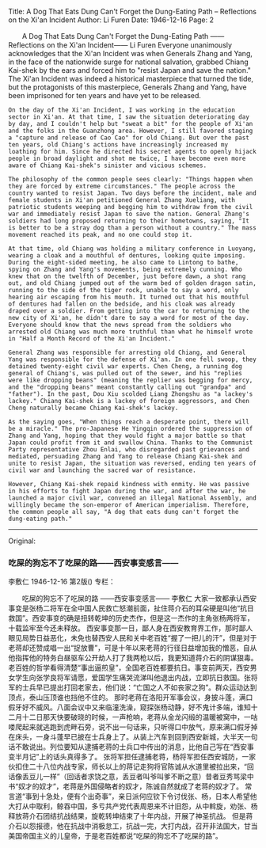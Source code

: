 Title: A Dog That Eats Dung Can't Forget the Dung-Eating Path – Reflections on the Xi'an Incident
Author: Li Furen
Date: 1946-12-16
Page: 2

　　A Dog That Eats Dung Can't Forget the Dung-Eating Path
    ——Reflections on the Xi'an Incident——
    Li Furen
    Everyone unanimously acknowledges that the Xi'an Incident was when Generals Zhang and Yang, in the face of the nationwide surge for national salvation, grabbed Chiang Kai-shek by the ears and forced him to "resist Japan and save the nation." The Xi'an Incident was indeed a historical masterpiece that turned the tide, but the protagonists of this masterpiece, Generals Zhang and Yang, have been imprisoned for ten years and have yet to be released.

    On the day of the Xi'an Incident, I was working in the education sector in Xi'an. At that time, I saw the situation deteriorating day by day, and I couldn't help but "sweat a bit" for the people of Xi'an and the folks in the Guanzhong area. However, I still favored staging a "capture and release of Cao Cao" for old Chiang. But over the past ten years, old Chiang's actions have increasingly increased my loathing for him. Since he directed his secret agents to openly hijack people in broad daylight and shot me twice, I have become even more aware of Chiang Kai-shek's sinister and vicious schemes.

    The philosophy of the common people sees clearly: "Things happen when they are forced by extreme circumstances." The people across the country wanted to resist Japan. Two days before the incident, male and female students in Xi'an petitioned General Zhang Xueliang, with patriotic students weeping and begging him to withdraw from the civil war and immediately resist Japan to save the nation. General Zhang's soldiers had long proposed returning to their hometowns, saying, "It is better to be a stray dog than a person without a country." The mass movement reached its peak, and no one could stop it.

    At that time, old Chiang was holding a military conference in Luoyang, wearing a cloak and a mouthful of dentures, looking quite imposing. During the eight-sided meeting, he also came to Lintong to bathe, spying on Zhang and Yang's movements, being extremely cunning. Who knew that on the twelfth of December, just before dawn, a shot rang out, and old Chiang jumped out of the warm bed of golden dragon satin, running to the side of the tiger rock, unable to say a word, only hearing air escaping from his mouth. It turned out that his mouthful of dentures had fallen on the bedside, and his cloak was already draped over a soldier. From getting into the car to returning to the new city of Xi'an, he didn't dare to say a word for most of the day. Everyone should know that the news spread from the soldiers who arrested old Chiang was much more truthful than what he himself wrote in "Half a Month Record of the Xi'an Incident."

    General Zhang was responsible for arresting old Chiang, and General Yang was responsible for the defense of Xi'an. In one fell swoop, they detained twenty-eight civil war experts. Chen Cheng, a running dog general of Chiang's, was pulled out of the sewer, and his "replies were like dropping beans" (meaning the replier was begging for mercy, and the "dropping beans" meant constantly calling out "grandpa" and "father"). In the past, Dou Xiu scolded Liang Zhongshu as "a lackey's lackey." Chiang Kai-shek is a lackey of foreign aggressors, and Chen Cheng naturally became Chiang Kai-shek's lackey.

    As the saying goes, "When things reach a desperate point, there will be a miracle." The pro-Japanese He Yingqin ordered the suppression of Zhang and Yang, hoping that they would fight a major battle so that Japan could profit from it and swallow China. Thanks to the Communist Party representative Zhou Enlai, who disregarded past grievances and mediated, persuading Zhang and Yang to release Chiang Kai-shek and unite to resist Japan, the situation was reversed, ending ten years of civil war and launching the sacred war of resistance.

    However, Chiang Kai-shek repaid kindness with enmity. He was passive in his efforts to fight Japan during the war, and after the war, he launched a major civil war, convened an illegal National Assembly, and willingly became the son-emperor of American imperialism. Therefore, the common people all say, "A dog that eats dung can't forget the dung-eating path."



<hr /> 

Original: 


### 吃屎的狗忘不了吃屎的路——西安事变感言——
李敷仁
1946-12-16
第2版()
专栏：

　　吃屎的狗忘不了吃屎的路
    ——西安事变感言——
    李敷仁
    大家一致都承认西安事变是张杨二将军在全中国人民救亡怒潮前面，扯住蒋介石的耳朵硬是叫他“抗日救国”。西安事变的确是扭转乾坤的历史杰作，但是这一杰作的主角张杨两将军，十载监牢至今还未释放。
    西安事变那一日，鄙人身在西安教育界工作，那时鄙人眼见局势日益恶化，未免也替西安人民和关中老百姓“握了一把儿的汗”，但是对于老蒋却还赞成唱一出“捉放曹”，可是十年以来老蒋的行径日益增加我的憎恶，自从他指挥他的特务白昼驱车公开劫人打了我两枪以后，我更知道蒋介石的阴谋狠毒。
    老百姓的哲学看得清楚“事出逼煎皇”，全国老百姓都要抗日。事变前两天，西安男女学生向张学良将军请愿，爱国学生痛哭流涕叫他退出内战，立即抗日救国。张将军的士兵早已提出打回老家去，他们说：“亡国之人不如丧家之狗”。群众运动达到顶点，泰山压顶谁也挡他不住的。
    那时老蒋在洛阳开军事会议，身披斗蓬，满口假牙好不威风。八面会议中又来临潼洗澡，窥探张杨动静，好不鬼计多端，谁知十二月十二日那天快要破晓的时候，一声枪响，老蒋从金龙闪缎的温暖被窝中，一咕喽爬起来就逃跑到虎畔石旁，说不出一句话来，只听得口中放气，原来满口假牙掉在床头，一身斗蓬早已披在士兵身上了。从装上汽车到回到西安新城，大半天一句话不敢说出。列位要知从逮捕老蒋的士兵口中传出的消息，比他自己写在“西安事变半月记”上的话头真得多了。
    张将军担任逮捕老蒋，杨将军担任西安城防，一家伙扣住二十八位内战专家，师长以上的蒋记走狗将官陈诚从水道里被拉出来，“回话像丢豆儿一样”（回话者求饶之意，丢豆者叫爷叫爹不断之意）昔者豆秀骂梁中书“奴才的奴才”，老蒋是外国侵略者的奴才，陈诚自然就成了老蒋的奴才了。
    常言道“事到十急处，便有个出奇事”，亲日派何应钦下令讨伐张、杨，日本人希望他大打从中取利，鲸吞中国，多亏共产党代表周恩来不计旧怨，从中斡旋，劝张、杨释放蒋介石团结抗战结果，旋乾转坤结束了十年内战，开展了神圣抗战。
    但是蒋介石以怨报德，他在抗战中消极怠工，抗战一完，大打内战，召开非法国大，甘当美国帝国主义的儿皇帝，于是老百姓都说“吃屎的狗忘不了吃屎的路”。
